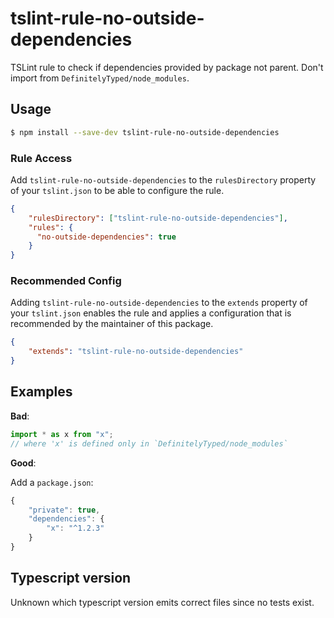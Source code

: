 # tslint-rule-no-outside-dependencies
TSLint rule to check if dependencies provided by package not parent.
Don't import from `DefinitelyTyped/node_modules`.

## Usage
```bash
$ npm install --save-dev tslint-rule-no-outside-dependencies
```

### Rule Access
Add `tslint-rule-no-outside-dependencies` to the `rulesDirectory` property of your `tslint.json` to be 
able to configure the rule.
```json
{
    "rulesDirectory": ["tslint-rule-no-outside-dependencies"],
    "rules": {
      "no-outside-dependencies": true
    }
}
```

### Recommended Config
Adding `tslint-rule-no-outside-dependencies` to the `extends` property of your `tslint.json`
enables the rule and applies a configuration that is recommended by the maintainer of this package.
```json
{
    "extends": "tslint-rule-no-outside-dependencies"
}
```

## Examples
**Bad**:

```ts
import * as x from "x";
// where 'x' is defined only in `DefinitelyTyped/node_modules`
```

**Good**:

Add a `package.json`:

```ts
{
    "private": true,
    "dependencies": {
        "x": "^1.2.3"
    }
}
```
## Typescript version
Unknown which typescript version emits correct files since no tests exist.
